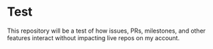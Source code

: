 # Test
This repository will be a test of how issues, PRs, milestones, and other features interact without impacting live repos on my account.
